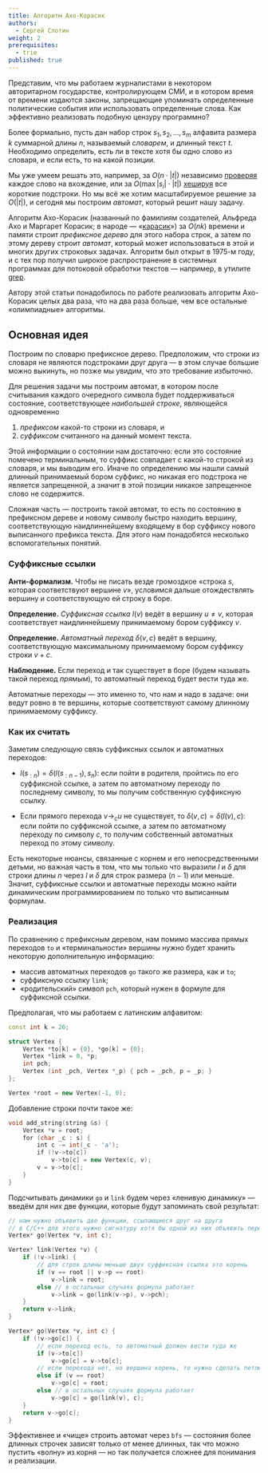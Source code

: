 ```yaml
---
title: Алгоритм Ахо-Корасик
authors:
  - Сергей Слотин
weight: 2
prerequisites:
  - trie
published: true
---
```


Представим, что мы работаем журналистами в некотором авторитарном государстве, контролирующем СМИ, и в котором время от времени издаются законы, запрещающие упоминать определенные политические события или использовать определенные слова. Как эффективно реализовать подобную цензуру программно?

Более формально, пусть дан набор строк $s_1, s_2, \ldots, s_m$ алфавита размера $k$ суммарной длины $n$, называемый *словарем*, и длинный текст $t$. Необходимо определить, есть ли в тексте хотя бы одно слово из словаря, и если есть, то на какой позиции.

Мы уже умеем решать это, например, за $O(n \cdot |t|)$ независимо [проверяя](../../string-searching) каждое слово на вхождение, или за $O(\max |s_i| \cdot |t|)$ [хешируя](../../hashing) все короткие подстроки. Но мы всё же хотим масштабируемое решение за $O(|t|)$, и сегодня мы построим *автомат*, который решит нашу задачу.

Алгоритм Ахо-Корасик (названный по фамилиям создателей, Альфреда Ахо и Маргарет Корасик; в народе — «[карасик](https://fishingwiki.ru/%D0%9A%D0%B0%D1%80%D0%B0%D1%81%D1%8C)») за $O(nk)$ времени и памяти строит *префиксное дерево* для этого набора строк, а затем по этому дереву строит *автомат*, который может использоваться в этой и многих других строковых задачах. Алгоритм был открыт в 1975-м году, и с тех пор получил широкое распространение в системных программах для потоковой обработки текстов — например, в утилите [grep](https://en.wikipedia.org/wiki/Grep).

Автору этой статьи понадобилось по работе реализовать алгоритм Ахо-Корасик целых два раза, что на два раза больше, чем все остальные «олимпиадные» алгоритмы.

## Основная идея

Построим по словарю префиксное дерево. Предположим, что строки из словаря не являются подстроками друг друга — в этом случае большие можно выкинуть, но позже мы увидим, что это требование избыточно.

Для решения задачи мы построим автомат, в котором после считывания каждого очередного символа будет поддерживаться состояние, соответствующее *наибольшей строке*, являющейся одновременно

1. *префиксом* какой-то строки из словаря, и
2. *суффиксом* считанного на данный момент текста.

Этой информации о состоянии нам достаточно: если это состояние помечено терминальным, то суффикс совпадает с какой-то строкой из словаря, и мы выводим его. Иначе по определению мы нашли самый длинный принимаемый бором суффикс, но никакая его подстрока не является запрещенной, а значит в этой позиции никакое запрещенное слово не содержится. 

Сложная часть — построить такой автомат, то есть по состоянию в префиксном дереве и новому символу быстро находить вершину, соответствующую наидлиннейшему входящему в бор суффиксу нового выписанного префикса текста. Для этого нам понадобятся несколько вспомогательных понятий.

### Суффиксные ссылки

**Анти-формализм.** Чтобы не писать везде громоздкое «строка $s$, которая соответствуют вершине $v$», условимся дальше отождествлять вершину и соответствующую ей строку в боре.

**Определение.** *Суффиксная ссылка* $l(v)$ ведёт в вершину $u \neq v$, которая соответствует наидлиннейшему принимаемому бором суффиксу $v$.

**Определение.** *Автоматный переход* $\delta(v, c)$ ведёт в вершину, соответствующую максимальному принимаемому бором суффиксу строки $v + c$.

**Наблюдение.** Если переход и так существует в боре (будем называть такой переход *прямым*), то автоматный переход будет вести туда же.

Автоматные переходы — это именно то, что нам и надо в задаче: они ведут ровно в те вершины, которые соответствуют самому длинному принимаемому суффиксу.

### Как их считать

Заметим следующую связь суффиксных ссылок и автоматных переходов:

- $l(s_{:n}) = \delta(l(s_{:n-1}), s_n)$: если пойти в родителя, пройтись по его суффиксной ссылке, а затем по автоматному переходу по последнему символу, то мы получим собственную суффиксную ссылку.

- Если прямого перехода $v \to_c u$ не существует, то $\delta(v, c) = \delta(l(v), c)$: если пойти по суффиксной ссылке, а затем по автоматному переходу по символу $c$, то получим собственный автоматных переход по этому символу.

Есть некоторые нюансы, связанные с корнем и его непосредственными детьми, но важная часть в том, что мы только что выразили $l$ и $\delta$ для строки длины $n$ через $l$ и $\delta$ для строк размера $(n-1)$ или меньше. Значит, суффиксные ссылки и автоматные переходы можно найти динамическим программированием по только что выписанным формулам.

### Реализация

По сравнению с префиксным деревом, нам помимо массива прямых переходов `to` и «терминальности» вершины нужно будет хранить некоторую дополнительную информацию:

- массив автоматных переходов `go` такого же размера, как и `to`;
- суффиксную ссылку `link`;
- «родительский» символ `pch`, который нужен в формуле для суффиксной ссылки.

Предполагая, что мы работаем с латинским алфавитом:

```c++
const int k = 26;

struct Vertex {
    Vertex *to[k] = {0}, *go[k] = {0};
    Vertex *link = 0, *p;
    int pch;
    Vertex (int _pch, Vertex *_p) { pch = _pch, p = _p; }
};

Vertex *root = new Vertex(-1, 0);
```

Добавление строки почти такое же:

```c++
void add_string(string &s) {
    Vertex *v = root;
    for (char _c : s) {
        int c -= int(_c - 'a');
        if (!v->to[c])
            v->to[c] = new Vertex(c, v);
        v = v->to[c];
    }
}
```

Подсчитывать динамики `go` и `link` будем через «ленивую динамику» — введём для них две функции, которые будут запоминать свой результат:

```c++
// нам нужно объявить две функции, ссылающиеся друг на друга
// в C/C++ для этого нужно сигнатуру хотя бы одной из них объявить перед другой
Vertex* go(Vertex *v, int c);

Vertex* link(Vertex *v) {
    if (!v->link) {
        // для строк длины меньше двух суффиксная ссылка это корень
        if (v == root || v->p == root)
            v->link = root;
        else // в остальных случаях формула работает
            v->link = go(link(v->p), v->pch);
    }
    return v->link;
}

Vertex* go(Vertex *v, int c) {
    if (!v->go[c]) {
        // если переход есть, то автоматный должен вести туда же
        if (v->to[c])
            v->go[c] = v->to[c];
        // если перехода нет, но вершина корень, то нужно сделать петлю
        else if (v == root)
            v->go[c] = root;
        else // в остальных случаях формула работает
            v->go[c] = go(link(v), c);
    }
    return v->go[c];
}
```

Эффективнее и «чище» строить автомат через `bfs` — состояния более длинных строчек зависят только от менее длинных, так что можно пустить «волну» из корня — но так получается сложнее для понимания и реализации.
